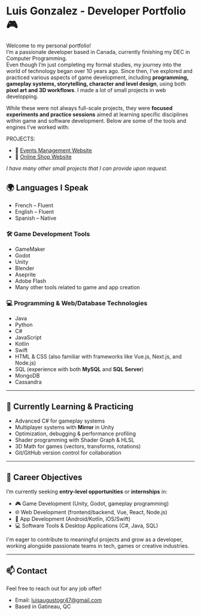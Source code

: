 # Luis Gonzalez - Developer Portfolio 🎮

Welcome to my personal portfolio!  
I’m a passionate developer based in Canada, currently finishing my DEC in Computer Programming.  
Even though I’m just completing my formal studies, my journey into the world of technology began over 10 years ago. Since then, I’ve explored and practiced various aspects of game development, including **programming, gameplay systems, storytelling, character and level design**, using both **pixel art and 3D workflows**. I made a lot of small projects in web developping.

While these were not always full-scale projects, they were **focused experiments and practice sessions** aimed at learning specific disciplines within game and software development. Below are some of the tools and engines I’ve worked with:

PROJECTS:
- 🚀 [Events Management Website](Website_ManageEvents/README.md)
- 🚀 [Online Shop Website](Website_OnlineShop/UserManual.md)

 _I have many other small projects that I can provide upon request._

## 🌍 Languages I Speak
- French – Fluent  
- English – Fluent  
- Spanish – Native
  
### 🛠️ Game Development Tools
- GameMaker
- Godot
- Unity
- Blender
- Aseprite
- Adobe Flash
- Many other tools related to game and app creation

### 💻 Programming & Web/Database Technologies
- Java
- Python
- C#
- JavaScript
- Kotlin
- Swift
- HTML & CSS (also familiar with frameworks like Vue.js, Next.js, and Node.js)
- SQL (experience with both **MySQL** and **SQL Server**)
- MongoDB
- Cassandra

---

## 🌱 Currently Learning & Practicing
- Advanced C# for gameplay systems
- Multiplayer systems with **Mirror** in Unity
- Optimization, debugging & performance profiling
- Shader programming with Shader Graph & HLSL
- 3D Math for games (vectors, transforms, rotations)
- Git/GitHub version control for collaboration

---

## 🚀 Career Objectives

I’m currently seeking **entry-level opportunities** or **internships** in:
- 🎮 Game Development (Unity, Godot, gameplay programming)
- 🌐 Web Development (frontend/backend, Vue, React, Node.js)
- 📱 App Development (Android/Kotlin, iOS/Swift)
- 💻 Software Tools & Desktop Applications (C#, Java, SQL)

I'm eager to contribute to meaningful projects and grow as a developer, working alongside passionate teams in tech, games or creative industries.

---

## 📫 Contact
Feel free to reach out for any job offer!

- Email: luisaugustogr47@gmail.com
- Based in Gatineau, QC
